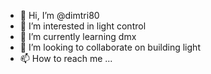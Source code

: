 - 👋 Hi, I’m @dimtri80
- 👀 I’m interested in light control
- 🌱 I’m currently learning dmx
- 💞️ I’m looking to collaborate on building light
- 📫 How to reach me ...

<!---
dimtri80/dimtri80 is a ✨ special ✨ repository because its `README.md` (this file) appears on your GitHub profile.
You can click the Preview link to take a look at your changes.
--->
